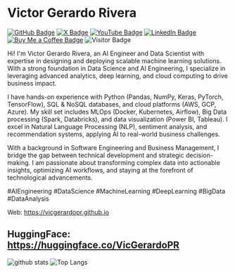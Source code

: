 # Victor Gerardo Rivera

[![GitHub Badge](https://img.shields.io/github/followers/VicGerardoPR?style=social)]((https://github.com/VicGerardoPR))
[![X Badge](https://img.shields.io/badge/My-X-1DA1F2?logo=x&logoColor=white)](https://x.com/vicgerardo_)
[![YouTube Badge](https://img.shields.io/badge/My-YouTube-red)](https://www.youtube.com/channel/UCTeEhApKelJQ7Gn2rhAqKXA)
[![LinkedIn Badge](https://img.shields.io/badge/My-LinkedIn-blue)](([https://www.linkedin.com/in/victorgerardo/]))
[![Buy Me a Coffee Badge](https://img.shields.io/badge/Buy%20me%20a%20coffee-donate-yellow)](https://www.buymeacoffee.com/vicgerardopr)
![Visitor Badge](https://komarev.com/ghpvc/?username=VicGerardoPR)


Hi! I'm Victor Gerardo Rivera, an AI Engineer and Data Scientist with expertise in designing and deploying scalable machine learning solutions. With a strong foundation in Data Science and AI Engineering, I specialize in leveraging advanced analytics, deep learning, and cloud computing to drive business impact.

I have hands-on experience with Python (Pandas, NumPy, Keras, PyTorch, TensorFlow), SQL & NoSQL databases, and cloud platforms (AWS, GCP, Azure). My skill set includes MLOps (Docker, Kubernetes, Airflow), Big Data processing (Spark, Databricks), and data visualization (Power BI, Tableau). I excel in Natural Language Processing (NLP), sentiment analysis, and recommendation systems, applying AI to real-world business challenges.

With a background in Software Engineering and Business Management, I bridge the gap between technical development and strategic decision-making. I am passionate about transforming complex data into actionable insights, optimizing AI workflows, and staying at the forefront of technological advancements.

#AIEngineering #DataScience #MachineLearning #DeepLearning #BigData #DataAnalysis

Web: https://vicgerardopr.github.io

HuggingFace: https://huggingface.co/VicGerardoPR
---

![github stats](https://github-readme-stats-sigma-five.vercel.app/api?username=VicGerardoPR&show_icons=true)
![Top Langs](https://github-readme-stats-sigma-five.vercel.app/api/top-langs/?username=VicGerardoPR&langs_count=3&hide=javascript,go,html,css,tex)

